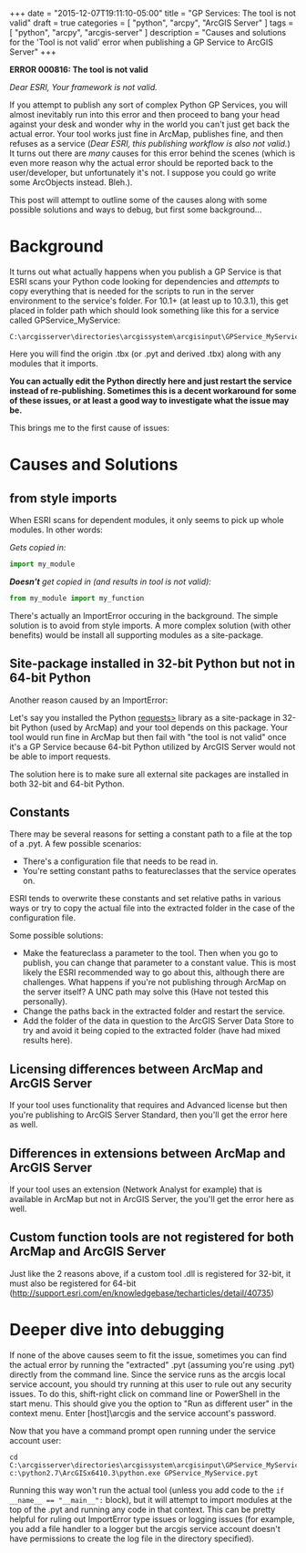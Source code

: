+++
date = "2015-12-07T19:11:10-05:00"
title = "GP Services: The tool is not valid"
draft = true
categories = [
  "python",
  "arcpy",
  "ArcGIS Server"
]
tags = [
  "python",
  "arcpy",
  "arcgis-server"
]
description = "Causes and solutions for the 'Tool is not valid' error when publishing a GP Service to ArcGIS Server"
+++

**ERROR 000816: The tool is not valid**  

*Dear ESRI, Your framework is not valid.*  

If you attempt to publish any sort of complex Python GP Services, you will almost inevitably run into this error and then proceed to bang your head against your desk and wonder why in the world you can't just get back the actual error.  Your tool works just fine in ArcMap, publishes fine, and then refuses as a service (*Dear ESRI, this publishing workflow is also not valid.*)  It turns out there are *many* causes for this error behind the scenes (which is even more reason why the actual error should be reported back to the user/developer, but unfortunately it's not.  I suppose you could go write some ArcObjects instead.  Bleh.).

This post will attempt to outline some of the causes along with some possible solutions and ways to debug, but first some background...


# Background

It turns out what actually happens when you publish a GP Service is that ESRI scans your Python code looking for dependencies and *attempts* to copy everything that is needed for the scripts to run in the server environment to the service's folder.  For 10.1+ (at least up to 10.3.1), this get placed in folder path which should look something like this for a service called GPService_MyService:  

```
C:\arcgisserver\directories\arcgissystem\arcgisinput\GPService_MyService\extracted\v101\
```  

Here you will find the origin .tbx (or .pyt and derived .tbx) along with any modules that it imports.  

**You can actually edit the Python directly here and just restart the service instead of re-publishing.  Sometimes this is a decent workaround for some of these issues, or at least a good way to investigate what the issue may be.**

This brings me to the first cause of issues:

# Causes and Solutions

## from style imports

When ESRI scans for dependent modules, it only seems to pick up whole modules.  In other words:

*Gets copied in:*  

```python
import my_module
```

*__Doesn't__ get copied in (and results in tool is not valid):*    

```python
from my_module import my_function
```

There's actually an ImportError occuring in the background.  The simple solution is to avoid from style imports.  A more complex solution (with other benefits) would be install all supporting modules as a site-package.


## Site-package installed in 32-bit Python but not in 64-bit Python

Another reason caused by an ImportError:

Let's say you installed the Python <a href="http://docs.python-requests.org/en/latest/">requests></a> library as a site-package in 32-bit Python (used by ArcMap) and your tool depends on this package.  Your tool would run fine in ArcMap but then fail with "the tool is not valid" once it's a GP Service because 64-bit Python utilized by ArcGIS Server would not be able to import requests.

The solution here is to make sure all external site packages are installed in both 32-bit and 64-bit Python.


## Constants  

There may be several reasons for setting a constant path to a file at the top of a .pyt.  A few possible scenarios:  

- There's a configuration file that needs to be read in.
- You're setting constant paths to featureclasses that the service operates on.

ESRI tends to overwrite these constants and set relative paths in various ways or try to copy the actual file into the extracted folder in the case of the configuration file.

Some possible solutions:  

- Make the featureclass a parameter to the tool.  Then when you go to publish, you can change that parameter to a constant value.  This is most likely the ESRI recommended way to go about this, although there are challenges.  What happens if you're not publishing through ArcMap on the server itself?  A UNC path may solve this (Have not tested this personally).
- Change the paths back in the extracted folder and restart the service.
- Add the folder of the data in question to the ArcGIS Server Data Store to try and avoid it being copied to the extracted folder (have had mixed results here).


## Licensing differences between ArcMap and ArcGIS Server

If your tool uses functionality that requires and Advanced license but then you're publishing to ArcGIS Server Standard, then you'll get the error here as well.


## Differences in extensions between ArcMap and ArcGIS Server

If your tool uses an extension (Network Analyst for example) that is available in ArcMap but not in ArcGIS Server, the you'll get the error here as well.


## Custom function tools are not registered for both ArcMap and ArcGIS Server

Just like the 2 reasons above, if a custom tool .dll is registered for 32-bit, it must also be registered for 64-bit (http://support.esri.com/en/knowledgebase/techarticles/detail/40735)


# Deeper dive into debugging

If none of the above causes seem to fit the issue, sometimes you can find the actual error by running the "extracted" .pyt (assuming you're using .pyt) directly from the command line.  Since the service runs as the arcgis local service account, you should try running at this user to rule out any security issues.  To do this, shift-right click on command line or PowerShell in the start menu.  This should give you the option to "Run as different user" in the context menu.  Enter [host]\arcgis and the service account's password.  

Now that you have a command prompt open running under the service account user:

```
cd C:\arcgisserver\directories\arcgissystem\arcgisinput\GPService_MyService\extracted\v101\
c:\python2.7\ArcGISx6410.3\python.exe GPService_MyService.pyt
```

Running this way won't run the actual tool (unless you add code to the ```if __name__ == "__main__":``` block), but it will attempt to import modules at the top of the .pyt and running any code in that context.  This can be pretty helpful for ruling out ImportError type issues or logging issues (for example, you add a file handler to a logger but the arcgis service account doesn't have permissions to create the log file in the directory specified).
